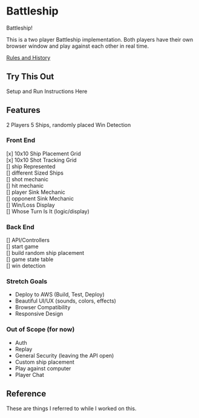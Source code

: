 # Battleship

Battleship!

This is a two player Battleship implementation. Both players have their own browser window and play against each other in real time.

[Rules and History](https://en.wikipedia.org/wiki/Battleship_%28game%29)

## Try This Out

Setup and Run Instructions Here

## Features

2 Players
5 Ships, randomly placed
Win Detection

### Front End

[x] 10x10 Ship Placement Grid  
[x] 10x10 Shot Tracking Grid  
[] ship Represented  
[] different Sized Ships  
[] shot mechanic  
[] hit mechanic  
[] player Sink Mechanic  
[] opponent Sink Mechanic  
[] Win/Loss Display  
[] Whose Turn Is It (logic/display)  

### Back End

[] API/Controllers  
[] start game  
[] build random ship placement  
[] game state table  
[] win detection  

### Stretch Goals

* Deploy to AWS (Build, Test, Deploy)
* Beautiful UI/UX (sounds, colors, effects)
* Browser Compatibility
* Responsive Design

### Out of Scope (for now)

* Auth
* Replay
* General Security (leaving the API open)
* Custom ship placement
* Play against computer
* Player Chat

## Reference

These are things I referred to while I worked on this.
